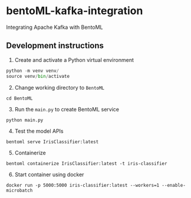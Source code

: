 # bentoML-kafka-integration
Integrating Apache Kafka with BentoML

## Development instructions

1. Create and activate a Python virtual environment

```python
python -m venv venv/
source venv/bin/activate
```

2. Change working directory to `BentoML`

```
cd BentoML
```

3. Run the `main.py` to create BentoML service

```
python main.py

```

4. Test the model APIs

```
bentoml serve IrisClassifier:latest
```

5. Containerize

```
bentoml containerize IrisClassifier:latest -t iris-classifier
```

6. Start container using docker

```
docker run -p 5000:5000 iris-classifier:latest --workers=1 --enable-microbatch
```
